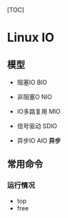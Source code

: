 [TOC]

# Linux IO
## 模型

+ 阻塞IO BIO 

+ 非阻塞O NIO

+ IO多路复用 MIO

+ 信号驱动 SDIO

+ 异步IO AIO **异步**

## 常用命令

### 运行情况

+ top
+ free
